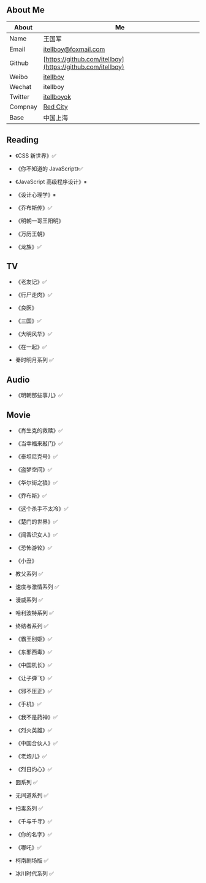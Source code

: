 ## About Me

| About   | Me                                                              |
| ------- | --------------------------------------------------------------- |
| Name    | 王国军                                                          |
| Email   | <a href="mailto: itellboy@foxmail.com">itellboy@foxmail.com</a> |
| Github  | [https://github.com/itellboy](https://github.com/itellboy)      |
| Weibo   | [itellboy](https://m.weibo.cn/u/3832442772)                     |
| Wechat  | itellboy                                                        |
| Twitter | [itellboyok](https://twitter.com/itellboyok)                    |
| Compnay | [Red City](https://xiaohongshu.com)                             |
| Base    | 中国上海                                                        |

## Reading

- 《CSS 新世界》✅
- 《你不知道的 JavaScript》✅
- 《JavaScript 高级程序设计》⏸

- 《设计心理学》⏸

- 《乔布斯传》✅

- 《明朝一哥王阳明》
- 《万历王朝》

- 《龙族》✅

## TV

- 《老友记》✅
- 《行尸走肉》✅
- 《良医》

- 《三国》✅
- 《大明风华》✅
- 《在一起》✅

- 秦时明月系列 ✅

## Audio

- 《明朝那些事儿》✅

## Movie

- 《肖生克的救赎》✅
- 《当幸福来敲门》✅
- 《泰坦尼克号》✅
- 《盗梦空间》✅
- 《华尔街之狼》✅
- 《乔布斯》✅
- 《这个杀手不太冷》✅
- 《楚门的世界》✅
- 《闻香识女人》✅
- 《恐怖游轮》✅
- 《小丑》

- 教父系列 ✅
- 速度与激情系列 ✅
- 漫威系列 ✅
- 哈利波特系列 ✅
- 终结者系列 ✅

- 《霸王别姬》✅
- 《东邪西毒》✅
- 《中国机长》✅
- 《让子弹飞》✅
- 《邪不压正》✅
- 《手机》✅
- 《我不是药神》✅
- 《烈火英雄》✅
- 《中国合伙人》✅
- 《老炮儿》✅
- 《烈日灼心》✅

- 囧系列 ✅
- 无间道系列 ✅
- 扫毒系列 ✅

- 《千与千寻》✅
- 《你的名字》✅
- 《哪吒》✅

- 柯南剧场版 ✅
- 冰川时代系列 ✅
